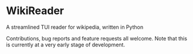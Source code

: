 # WikiReader
A streamlined TUI reader for wikipedia, written in Python

Contributions, bug reports and feature requests all welcome. Note that this is currently at a very early stage of development.
